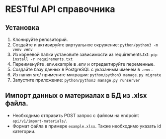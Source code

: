 # RESTful API справочника

## Установка
1. Клонируйте репозиторий.
2. Создайте и активируйте виртуальное окружение:
```python/python3 -m venv venv```
3. Из корневой папки установите зависимости из requirements.txt:
```pip install -r requirements.txt```
4. Переименуйте .env.example в .env и отредактируйте переменные.
5. Создайте базу данных в PostgreSQL с указанным именем в ```.env``` .
6. Из папки srс/ примените миграции:
```python/python3 manage.py migrate```
7. Запустите приложение:
```python/python3 manage.py runserver```


## Импорт данных о материалах в БД из .xlsx файла.
- Необходимо отправить POST запрос с файлом на endpoint ```api/v1/import-materials/```.
- Формат файла в примере ```example.xlsx```. Также необходимо указать id категории.

